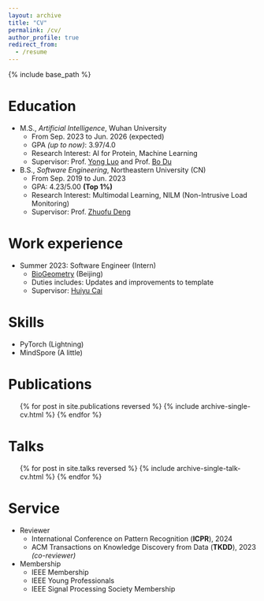 ```yaml
---
layout: archive
title: "CV"
permalink: /cv/
author_profile: true
redirect_from:
  - /resume
---
```


{% include base_path %}

Education
======
<!-- * Ph.D in Version Control Theory, GitHub University, 2018 (expected) -->
* M.S., *Artificial Intelligence*, Wuhan University
  * From Sep. 2023 to Jun. 2026 (expected)
  * GPA *(up to now)*: 3.97/4.0
  * Research Interest: AI for Protein, Machine Learning
  * Supervisor: Prof. [Yong Luo](https://scholar.google.com/citations?hl=zh-CN&user=zb1oVGIAAAAJ) and Prof. [Bo Du](https://scholar.google.com/citations?hl=zh-CN&user=Shy1gnMAAAAJ)
* B.S., *Software Engineering*, Northeastern University (CN)
  * From Sep. 2019 to Jun. 2023
  * GPA: 4.23/5.00 **(Top 1%)**
  * Research Interest: Multimodal Learning, NILM (Non-Intrusive Load Monitoring)
  * Supervisor: Prof. [Zhuofu Deng](https://scholar.google.com/citations?hl=zh-CN&user=wd_bmu0AAAAJ)

Work experience
======
* Summer 2023: Software Engineer (Intern)
  * [BioGeometry](https://www.biogeom.com/) (Beijing)
  * Duties includes: Updates and improvements to template
  * Supervisor: [Huiyu Cai](https://hui2000ji.github.io/)

<!-- * Fall 2015: Research Assistant
  * Github University
  * Duties included: Merging pull requests
  * Supervisor: Professor Hub

* Summer 2015: Research Assistant
  * Github University
  * Duties included: Tagging issues
  * Supervisor: Professor Git -->
  
Skills
======
* PyTorch (Lightning)
* MindSpore (A little)

Publications
======
  <ul>{% for post in site.publications reversed %}
    {% include archive-single-cv.html %}
  {% endfor %}</ul>
  
Talks
======
  <ul>{% for post in site.talks reversed %}
    {% include archive-single-talk-cv.html  %}
  {% endfor %}</ul>
  
<!-- Teaching
======
  <ul>{% for post in site.teaching reversed %}
    {% include archive-single-cv.html %}
  {% endfor %}</ul> -->
  
Service
======
* Reviewer
  * International Conference on Pattern Recognition (**ICPR**), 2024
  * ACM Transactions on Knowledge Discovery from Data (**TKDD**), 2023 *(co-reviewer)*
* Membership
  * IEEE Membership
  * IEEE Young Professionals
  * IEEE Signal Processing Society Membership
